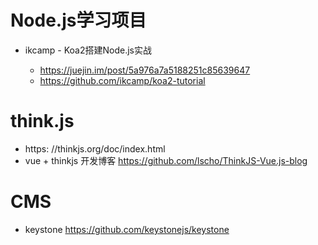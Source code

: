 # Node.js学习项目

- ikcamp - Koa2搭建Node.js实战

  - <https://juejin.im/post/5a976a7a5188251c85639647>
  - <https://github.com/ikcamp/koa2-tutorial>

# think.js

- https: //thinkjs.org/doc/index.html
- vue + thinkjs 开发博客 <https://github.com/lscho/ThinkJS-Vue.js-blog>

# CMS

- keystone <https://github.com/keystonejs/keystone>
